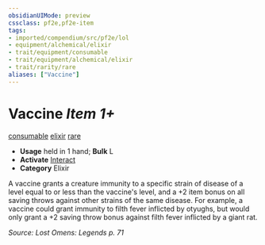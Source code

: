 ```yaml
---
obsidianUIMode: preview
cssclass: pf2e,pf2e-item
tags:
- imported/compendium/src/pf2e/lol
- equipment/alchemical/elixir
- trait/equipment/consumable
- trait/equipment/alchemical/elixir
- trait/rarity/rare
aliases: ["Vaccine"]
---
```

# Vaccine *Item 1+*  
[consumable](consumable.md)  [elixir](elixir.md)  [rare](rare.md)  

- **Usage** held in 1 hand; **Bulk** L
- **Activate** [Interact](interact.md)
- **Category** Elixir

A vaccine grants a creature immunity to a specific strain of disease of a level equal to or less than the vaccine's level, and a +2 item bonus on all saving throws against other strains of the same disease. For example, a vaccine could grant immunity to filth fever inflicted by otyughs, but would only grant a +2 saving throw bonus against filth fever inflicted by a giant rat.

*Source: Lost Omens: Legends p. 71*